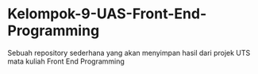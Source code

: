 # Kelompok-9-UAS-Front-End-Programming
Sebuah repository sederhana yang akan menyimpan hasil dari projek UTS mata kuliah Front End Programming
